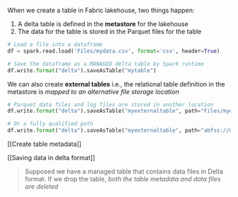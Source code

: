 When we create a table in Fabric lakehouse, two things happen:

1. A delta table is defined in the **metastore** for the lakehouse
2. The data for the table is stored in the Parquet files for the table


```python
# Load a file into a dataframe
df = spark.read.load('Files/mydata.csv', format='csv', header=True)

# Save the dataframe as a MANAGED delta table by Spark runtime
df.write.format("delta").saveAsTable("mytable")
```

We can also create **external tables** i.e., the relational table definition in the metastore is *mapped to an alternative file storage location*

 ```python
# Parquet data files and log files are stored in another location
df.write.format("delta").saveAsTable("myexternaltable", path="Files/myexternaltable")

# Or a fully qualified path
df.write.format("delta").saveAsTable("myexternaltable", path="abfss://my_store_url..../myexternaltable")
```

[[Create table metadata]]

[[Saving data in delta format]]

> Supposed we have a managed table that contains data files in Delta format. If we drop the table, *both the table metadata and data files are deleted*